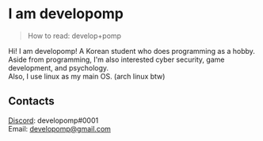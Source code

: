 # I am developomp
> How to read: develop+pomp

Hi! I am developomp! A Korean student who does programming as a hobby.\
Aside from programming, I'm also interested cyber security, game development, and psychology.\
Also, I use linux as my main OS. (arch linux btw)

## Contacts
[Discord](https://discord.com): developomp#0001\
Email: developomp@gmail.com
